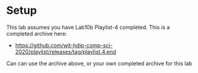 # Setup

This lab assumes you have Lab10b Playlist-4 completed. This is a completed archive here:

- <https://github.com/wit-hdip-comp-sci-2020/playlist/releases/tag/playlist.4.end>

Can can use the archive above, or your own completed archive for this lab